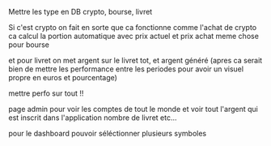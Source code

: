 Mettre les type en DB crypto, bourse, livret

Si c'est crypto on fait en sorte que ca fonctionne comme l'achat de crypto ca calcul la portion automatique avec prix actuel et prix achat
meme chose pour bourse 

et pour livret on met argent sur le livret tot, et argent généré (apres ca serait bien de mettre les performance entre les periodes pour avoir un visuel propre en euros et pourcentage)


mettre perfo sur tout !!



page admin pour voir les comptes de tout le monde et voir tout l'argent qui est inscrit dans l'application nombre de livret etc...



pour le dashboard pouvoir séléctionner plusieurs symboles